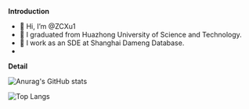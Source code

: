 **Introduction**

- 👋 Hi, I’m @ZCXu1
- 👀 I graduated from Huazhong University of Science and Technology.
- 🌱 I work as an SDE at Shanghai Dameng Database.
-

**Detail**

![Anurag's GitHub stats](https://github-readme-stats.vercel.app/api?username=ZCXu1)

![Top Langs](https://github-readme-stats.vercel.app/api/top-langs/?username=ZCXu1)

